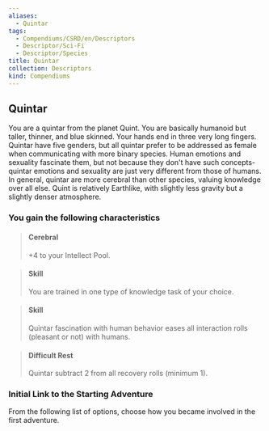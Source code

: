 ```yaml
---
aliases:
  - Quintar
tags:
  - Compendiums/CSRD/en/Descriptors
  - Descriptor/Sci-Fi
  - Descriptor/Species
title: Quintar
collection: Descriptors
kind: Compendiums
---
```

## Quintar  
You are a quintar from the planet Quint. You are basically humanoid but taller, thinner, and blue skinned. Your hands end in three very long fingers. Quintar have five genders, but all quintar prefer to be addressed as female when communicating with more binary species. Human emotions and sexuality fascinate them, but not because they don't have such concepts-quintar emotions and sexuality are just very different from those of humans. In general, quintar are more cerebral than other species, valuing knowledge over all else. Quint is relatively Earthlike, with slightly less gravity but a slightly denser atmosphere.
### You gain the following characteristics  
> #### Cerebral
> +4 to your Intellect Pool.  

> #### Skill
> You are trained in one type of knowledge task of your choice.  

> #### Skill
> Quintar fascination with human behavior eases all interaction rolls (pleasant or not) with humans.  

> #### Difficult Rest
> Quintar subtract 2 from all recovery rolls (minimum 1).  

### Initial Link to the Starting Adventure  
From the following list of options, choose how you became involved in the first adventure.  